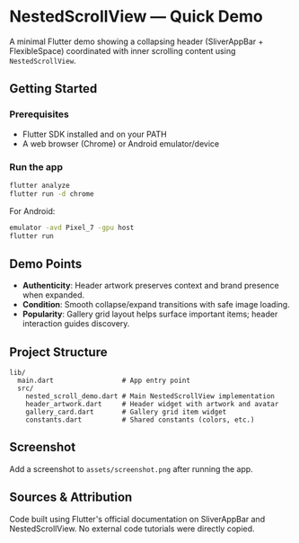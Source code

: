 # NestedScrollView — Quick Demo

A minimal Flutter demo showing a collapsing header (SliverAppBar + FlexibleSpace) coordinated with inner scrolling content using `NestedScrollView`.

## Getting Started

### Prerequisites
- Flutter SDK installed and on your PATH
- A web browser (Chrome) or Android emulator/device

### Run the app

```bash
flutter analyze
flutter run -d chrome
```

For Android:
```bash
emulator -avd Pixel_7 -gpu host
flutter run
```

## Demo Points

- **Authenticity**: Header artwork preserves context and brand presence when expanded.
- **Condition**: Smooth collapse/expand transitions with safe image loading.
- **Popularity**: Gallery grid layout helps surface important items; header interaction guides discovery.

## Project Structure

```
lib/
  main.dart                 # App entry point
  src/
    nested_scroll_demo.dart # Main NestedScrollView implementation
    header_artwork.dart     # Header widget with artwork and avatar
    gallery_card.dart       # Gallery grid item widget
    constants.dart          # Shared constants (colors, etc.)
```

## Screenshot

Add a screenshot to `assets/screenshot.png` after running the app.

## Sources & Attribution

Code built using Flutter's official documentation on SliverAppBar and NestedScrollView. No external code tutorials were directly copied.
